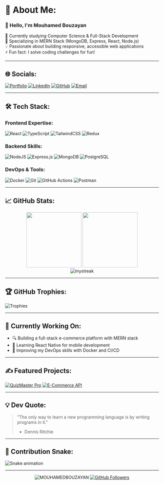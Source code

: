 # 💫 About Me:
### 👋 Hello, I'm Mouhamed Bouzayan
🔭 Currently studying Computer Science & Full-Stack Development  
🌱 Specializing in MERN Stack (MongoDB, Express, React, Node.js)  
💡 Passionate about building responsive, accessible web applications  
⚡ Fun fact: I solve coding challenges for fun!  

---

## 🌐 Socials:
[![Portfolio](https://img.shields.io/badge/Portfolio-%23000000.svg?style=for-the-badge&logo=firefox&logoColor=#FF7139)](https://mouhamedbouzayan.dev)
[![LinkedIn](https://img.shields.io/badge/LinkedIn-%230077B5.svg?style=for-the-badge&logo=linkedin&logoColor=white)](https://www.linkedin.com/in/mouhamed-bouzayan-9a7222344/)
[![GitHub](https://img.shields.io/badge/GitHub-100000?style=for-the-badge&logo=github&logoColor=white)](https://github.com/MOUHAMEDBOUZAYAN)
[![Email](https://img.shields.io/badge/Email-D14836?style=for-the-badge&logo=gmail&logoColor=white)](mailto:mohammedbouzi177@gmail.com)

---

## 🛠️ Tech Stack:

### Frontend Expertise:
![React](https://img.shields.io/badge/react-%2320232a.svg?style=for-the-badge&logo=react&logoColor=%2361DAFB)
![TypeScript](https://img.shields.io/badge/typescript-%23007ACC.svg?style=for-the-badge&logo=typescript&logoColor=white)
![TailwindCSS](https://img.shields.io/badge/tailwindcss-%2338B2AC.svg?style=for-the-badge&logo=tailwind-css&logoColor=white)
![Redux](https://img.shields.io/badge/redux-%23593d88.svg?style=for-the-badge&logo=redux&logoColor=white)

### Backend Skills:
![NodeJS](https://img.shields.io/badge/node.js-6DA55F?style=for-the-badge&logo=node.js&logoColor=white)
![Express.js](https://img.shields.io/badge/express.js-%23404d59.svg?style=for-the-badge&logo=express&logoColor=%2361DAFB)
![MongoDB](https://img.shields.io/badge/MongoDB-%234ea94b.svg?style=for-the-badge&logo=mongodb&logoColor=white)
![PostgreSQL](https://img.shields.io/badge/PostgreSQL-316192?style=for-the-badge&logo=postgresql&logoColor=white)

### DevOps & Tools:
![Docker](https://img.shields.io/badge/docker-%230db7ed.svg?style=for-the-badge&logo=docker&logoColor=white)
![Git](https://img.shields.io/badge/git-%23F05033.svg?style=for-the-badge&logo=git&logoColor=white)
![GitHub Actions](https://img.shields.io/badge/github%20actions-%232671E5.svg?style=for-the-badge&logo=githubactions&logoColor=white)
![Postman](https://img.shields.io/badge/Postman-FF6C37?style=for-the-badge&logo=postman&logoColor=white)

---

## 📈 GitHub Stats:
<div align="center">
  <img height="180em" src="https://github-readme-stats.vercel.app/api?username=MOUHAMEDBOUZAYAN&show_icons=true&theme=radical&include_all_commits=true&count_private=true"/>
  <img height="180em" src="https://github-readme-stats.vercel.app/api/top-langs/?username=MOUHAMEDBOUZAYAN&layout=compact&langs_count=8&theme=radical"/>
</div>

<div align="center">
  <img src="https://github-readme-streak-stats.herokuapp.com/?user=MOUHAMEDBOUZAYAN&theme=radical" alt="mystreak"/>
</div>

---

## 🏆 GitHub Trophies:
![Trophies](https://github-profile-trophy.vercel.app/?username=MOUHAMEDBOUZAYAN&theme=radical&no-frame=true&no-bg=true&margin-w=30&column=7)

---

## 🎯 Currently Working On:
- 🔍 Building a full-stack e-commerce platform with MERN stack
- 📱 Learning React Native for mobile development
- 🚀 Improving my DevOps skills with Docker and CI/CD

---

## ✍️ Featured Projects:
[![QuizMaster Pro](https://github-readme-stats.vercel.app/api/pin/?username=MOUHAMEDBOUZAYAN&repo=QuizMaster-Pro&theme=radical)](https://github.com/MOUHAMEDBOUZAYAN/QuizMaster-Pro)
[![E-Commerce API](https://github-readme-stats.vercel.app/api/pin/?username=MOUHAMEDBOUZAYAN&repo=E-Commerce-API&theme=radical)](https://github.com/MOUHAMEDBOUZAYAN/E-Commerce-API)

---

## 💡 Dev Quote:
> "The only way to learn a new programming language is by writing programs in it."  
> - Dennis Ritchie

---

## 🐍 Contribution Snake:
![Snake animation](https://raw.githubusercontent.com/MOUHAMEDBOUZAYAN/MOUHAMEDBOUZAYAN/output/github-contribution-grid-snake-dark.svg)

---

<div align="center">
  <img src="https://komarev.com/ghpvc/?username=MOUHAMEDBOUZAYAN&label=Profile%20views&color=0e75b6&style=flat" alt="MOUHAMEDBOUZAYAN" /> 
  <a href="https://github.com/MOUHAMEDBOUZAYAN?tab=followers">
    <img src="https://img.shields.io/github/followers/MOUHAMEDBOUZAYAN?label=Followers&style=social" alt="GitHub Followers">
  </a>
</div>
